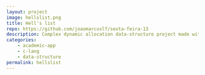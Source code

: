 ```yaml
---
layout: project
image: hellslist.png
title: Hell's list
repo: https://github.com/joaomarcuslf/sexta-feira-13
description: Complex dynamic allocation data-structure project made with C
categories:
    - academic-app
    - c-lang
    - data-structure
permalink: hellslist
---
```

